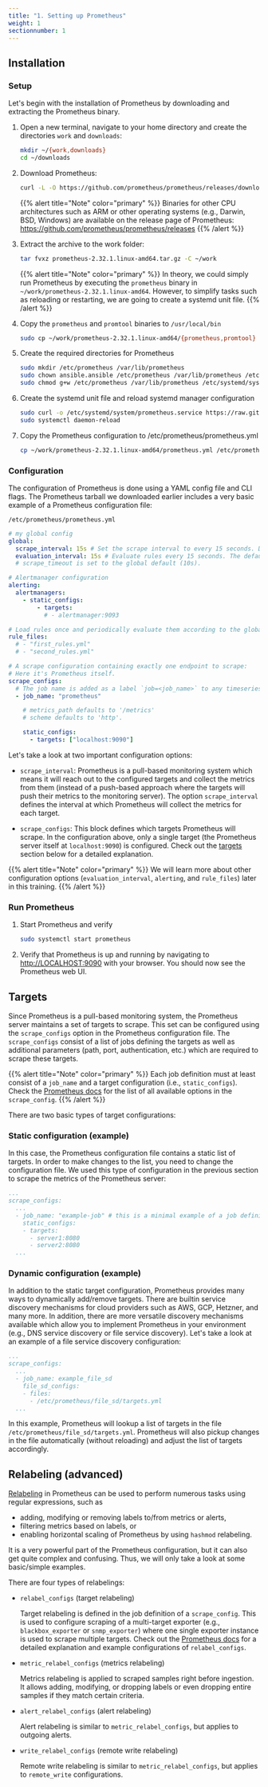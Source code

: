 ```yaml
---
title: "1. Setting up Prometheus"
weight: 1
sectionnumber: 1
---
```


## Installation

### Setup

Let's begin with the installation of Prometheus by downloading and extracting the Prometheus binary.

1. Open a new terminal, navigate to your home directory and create the directories `work` and `downloads`:

    ```bash
    mkdir ~/{work,downloads}
    cd ~/downloads
    ```


1. Download Prometheus:

    ```bash
    curl -L -O https://github.com/prometheus/prometheus/releases/download/v2.32.1/prometheus-2.32.1.linux-amd64.tar.gz
    ```

    {{% alert title="Note" color="primary" %}}
Binaries for other CPU architectures such as ARM or other operating systems (e.g., Darwin, BSD, Windows) are available on the release page of Prometheus: <https://github.com/prometheus/prometheus/releases>
    {{% /alert %}}

1. Extract the archive to the work folder:

    ```bash
    tar fvxz prometheus-2.32.1.linux-amd64.tar.gz -C ~/work
    ```


    {{% alert title="Note" color="primary" %}}
In theory, we could simply run Prometheus by executing the `prometheus` binary in `~/work/prometheus-2.32.1.linux-amd64`. However, to simplify tasks such as reloading or restarting, we are going to create a systemd unit file.
    {{% /alert %}}

1. Copy the `prometheus` and `promtool` binaries to `/usr/local/bin`

    ```bash
    sudo cp ~/work/prometheus-2.32.1.linux-amd64/{prometheus,promtool} /usr/local/bin
    ```
1. Create the required directories for Prometheus

    ```bash
    sudo mkdir /etc/prometheus /var/lib/prometheus
    sudo chown ansible.ansible /etc/prometheus /var/lib/prometheus /etc/systemd/system/prometheus.service
    sudo chmod g+w /etc/prometheus /var/lib/prometheus /etc/systemd/system/prometheus.service
    ```

1. Create the systemd unit file and reload systemd manager configuration

    ```bash
    sudo curl -o /etc/systemd/system/prometheus.service https://raw.githubusercontent.com/puzzle/prometheus-training/main/content/en/docs/01/labs/prometheus.service
    sudo systemctl daemon-reload
    ```

1. Copy the Prometheus configuration to /etc/prometheus/prometheus.yml

    ```bash
    cp ~/work/prometheus-2.32.1.linux-amd64/prometheus.yml /etc/prometheus/prometheus.yml
    ```

### Configuration

The configuration of Prometheus is done using a YAML config file and CLI flags. The Prometheus tarball we downloaded earlier includes a very basic example of a Prometheus configuration file:

`/etc/prometheus/prometheus.yml`

```yaml
# my global config
global:
  scrape_interval: 15s # Set the scrape interval to every 15 seconds. Default is every 1 minute.
  evaluation_interval: 15s # Evaluate rules every 15 seconds. The default is every 1 minute.
  # scrape_timeout is set to the global default (10s).

# Alertmanager configuration
alerting:
  alertmanagers:
    - static_configs:
        - targets:
          # - alertmanager:9093

# Load rules once and periodically evaluate them according to the global 'evaluation_interval'.
rule_files:
  # - "first_rules.yml"
  # - "second_rules.yml"

# A scrape configuration containing exactly one endpoint to scrape:
# Here it's Prometheus itself.
scrape_configs:
  # The job name is added as a label `job=<job_name>` to any timeseries scraped from this config.
  - job_name: "prometheus"

    # metrics_path defaults to '/metrics'
    # scheme defaults to 'http'.

    static_configs:
      - targets: ["localhost:9090"]
```

Let's take a look at two important configuration options:

* `scrape_interval`: Prometheus is a pull-based monitoring system which means it will reach out to the configured targets and collect the metrics from them (instead of a push-based approach where the targets will push their metrics to the monitoring server). The option `scrape_interval` defines the interval at which Prometheus will collect the metrics for each target.

* `scrape_configs`: This block defines which targets Prometheus will scrape. In the configuration above, only a single target (the Prometheus server itself at `localhost:9090`) is configured. Check out the [targets](#targets) section below for a detailed explanation.

{{% alert title="Note" color="primary" %}}
We will learn more about other configuration options (`evaluation_interval`, `alerting`, and `rule_files`) later in this training.
{{% /alert %}}

### Run Prometheus


1. Start Prometheus and verify

    ```bash
    sudo systemctl start prometheus
    ```

1. Verify that Prometheus is up and running by navigating to <http://LOCALHOST:9090> with your browser. You should now see the Prometheus web UI.

## Targets

Since Prometheus is a pull-based monitoring system, the Prometheus server maintains a set of targets to scrape. This set can be configured using the `scrape_configs` option in the Prometheus configuration file. The `scrape_configs` consist of a list of jobs defining the targets as well as additional parameters (path, port, authentication, etc.) which are required to scrape these targets.

{{% alert title="Note" color="primary" %}}
Each job definition must at least consist of a `job_name` and a target configuration (i.e., `static_configs`). Check the [Prometheus docs](https://prometheus.io/docs/prometheus/latest/configuration/configuration/#scrape_config) for the list of all available options in the `scrape_config`.
{{% /alert %}}

There are two basic types of target configurations:

### Static configuration (example)

In this case, the Prometheus configuration file contains a static list of targets. In order to make changes to the list, you need to change the configuration file. We used this type of configuration in the previous section to scrape the metrics of the Prometheus server:

```yaml
...
scrape_configs:
  ...
  - job_name: "example-job" # this is a minimal example of a job definition containing the job_name and a target configuration
    static_configs:
    - targets:
      - server1:8080
      - server2:8080
  ...
```

### Dynamic configuration (example)

In addition to the static target configuration, Prometheus provides many ways to dynamically add/remove targets. There are builtin service discovery mechanisms for cloud providers such as AWS, GCP, Hetzner, and many more. In addition, there are more versatile discovery mechanisms available which allow you to implement Prometheus in your environment (e.g., DNS service discovery or file service discovery).
Let's take a look at an example of a file service discovery configuration:

```yaml
...
scrape_configs:
  ...
  - job_name: example_file_sd
    file_sd_configs:
    - files:
      - /etc/prometheus/file_sd/targets.yml
  ...
```
In this example, Prometheus will lookup a list of targets in the file `/etc/prometheus/file_sd/targets.yml`. Prometheus will also pickup changes in the file automatically (without reloading) and adjust the list of targets accordingly.


## Relabeling (advanced)

[Relabeling](https://prometheus.io/docs/prometheus/latest/configuration/configuration/#relabel_config) in Prometheus can be used to perform numerous tasks using regular expressions, such as

* adding, modifying or removing labels to/from metrics or alerts,
* filtering metrics based on labels, or
* enabling horizontal scaling of Prometheus by using `hashmod` relabeling.

It is a very powerful part of the Prometheus configuration, but it can also get quite complex and confusing. Thus, we will only take a look at some basic/simple examples.

There are four types of relabelings:

* `relabel_configs` (target relabeling)

  Target relabeling is defined in the job definition of a `scrape_config`. This is used to configure scraping of a multi-target exporter (e.g., `blackbox_exporter` or `snmp_exporter`) where one single exporter instance is used to scrape multiple targets. Check out the [Prometheus docs](https://prometheus.io/docs/guides/multi-target-exporter/#querying-multi-target-exporters-with-prometheus) for a detailed explanation and example configurations of `relabel_configs`.

* `metric_relabel_configs` (metrics relabeling)

  Metrics relabeling is applied to scraped samples right before ingestion. It allows adding, modifying, or dropping labels or even dropping entire samples if they match certain criteria.

* `alert_relabel_configs` (alert relabeling)

  Alert relabeling is similar to `metric_relabel_configs`, but applies to outgoing alerts.

* `write_relabel_configs` (remote write relabeling)

  Remote write relabeling is similar to `metric_relabel_configs`, but applies to `remote_write` configurations.

